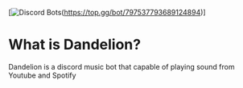 [![Discord Bots](https://top.gg/api/widget/servers/797537793689124894.svg)(https://top.gg/bot/797537793689124894)]
# What is Dandelion?
Dandelion is a discord music bot that capable of playing sound from Youtube and Spotify
